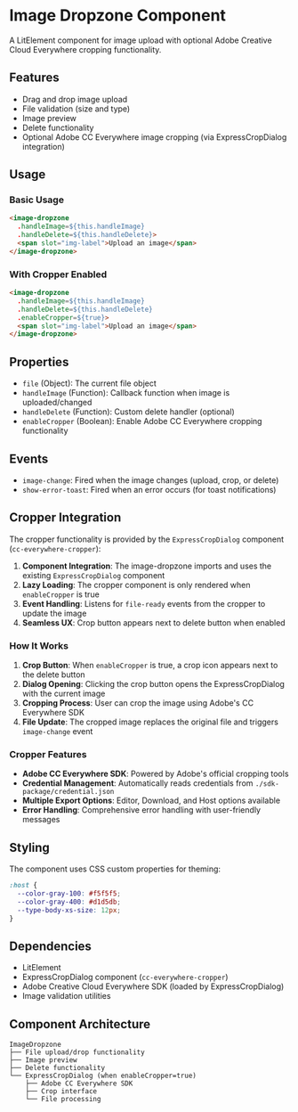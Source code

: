 # Image Dropzone Component

A LitElement component for image upload with optional Adobe Creative Cloud Everywhere cropping functionality.

## Features

- Drag and drop image upload
- File validation (size and type)
- Image preview
- Delete functionality
- Optional Adobe CC Everywhere image cropping (via ExpressCropDialog integration)

## Usage

### Basic Usage

```html
<image-dropzone 
  .handleImage=${this.handleImage}
  .handleDelete=${this.handleDelete}>
  <span slot="img-label">Upload an image</span>
</image-dropzone>
```

### With Cropper Enabled

```html
<image-dropzone 
  .handleImage=${this.handleImage}
  .handleDelete=${this.handleDelete}
  .enableCropper=${true}>
  <span slot="img-label">Upload an image</span>
</image-dropzone>
```

## Properties

- `file` (Object): The current file object
- `handleImage` (Function): Callback function when image is uploaded/changed
- `handleDelete` (Function): Custom delete handler (optional)
- `enableCropper` (Boolean): Enable Adobe CC Everywhere cropping functionality

## Events

- `image-change`: Fired when the image changes (upload, crop, or delete)
- `show-error-toast`: Fired when an error occurs (for toast notifications)

## Cropper Integration

The cropper functionality is provided by the `ExpressCropDialog` component (`cc-everywhere-cropper`):

1. **Component Integration**: The image-dropzone imports and uses the existing `ExpressCropDialog` component
2. **Lazy Loading**: The cropper component is only rendered when `enableCropper` is true
3. **Event Handling**: Listens for `file-ready` events from the cropper to update the image
4. **Seamless UX**: Crop button appears next to delete button when enabled

### How It Works

1. **Crop Button**: When `enableCropper` is true, a crop icon appears next to the delete button
2. **Dialog Opening**: Clicking the crop button opens the ExpressCropDialog with the current image
3. **Cropping Process**: User can crop the image using Adobe's CC Everywhere SDK
4. **File Update**: The cropped image replaces the original file and triggers `image-change` event

### Cropper Features

- **Adobe CC Everywhere SDK**: Powered by Adobe's official cropping tools
- **Credential Management**: Automatically reads credentials from `./sdk-package/credential.json`
- **Multiple Export Options**: Editor, Download, and Host options available
- **Error Handling**: Comprehensive error handling with user-friendly messages

## Styling

The component uses CSS custom properties for theming:

```css
:host {
  --color-gray-100: #f5f5f5;
  --color-gray-400: #d1d5db;
  --type-body-xs-size: 12px;
}
```

## Dependencies

- LitElement
- ExpressCropDialog component (`cc-everywhere-cropper`)
- Adobe Creative Cloud Everywhere SDK (loaded by ExpressCropDialog)
- Image validation utilities

## Component Architecture

```
ImageDropzone
├── File upload/drop functionality
├── Image preview
├── Delete functionality
└── ExpressCropDialog (when enableCropper=true)
    ├── Adobe CC Everywhere SDK
    ├── Crop interface
    └── File processing
``` 
